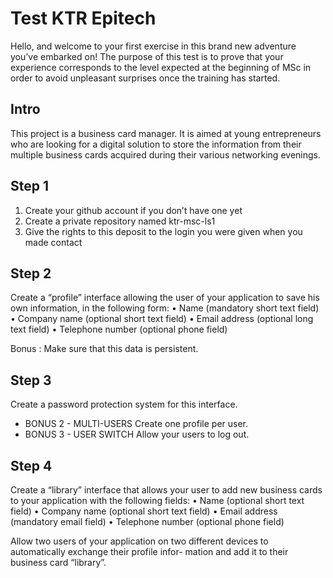 # Test KTR Epitech

Hello, and welcome to your first exercise in this brand new adventure you’ve embarked on! The purpose
of this test is to prove that your experience corresponds to the level expected at the beginning of MSc in
order to avoid unpleasant surprises once the training has started.

## Intro 

This project is a business card manager. It is aimed at young entrepreneurs who are looking for a digital
solution to store the information from their multiple business cards acquired during their various networking
evenings.

## Step 1 

1. Create your github account if you don’t have one yet
2. Create a private repository named ktr-msc-ls1
3. Give the rights to this deposit to the login you were given when you made contact

## Step 2

Create a “profile” interface allowing the user of your application to save his own information, in the following
form:
• Name (mandatory short text field)
• Company name (optional short text field)
• Email address (optional long text field)
• Telephone number (optional phone field)

Bonus : Make sure that this data is persistent.

## Step 3
Create a password protection system for this interface.
+ BONUS 2 - MULTI-USERS 
Create one profile per user.
+ BONUS 3 - USER SWITCH 
Allow your users to log out.

## Step 4

Create a “library” interface that allows your user to add new business cards to your application with the
following fields:
• Name (optional short text field)
• Company name (optional short text field)
• Email address (mandatory email field)
• Telephone number (optional phone field)

Allow two users of your application on two different devices to automatically exchange their profile infor-
mation and add it to their business card “library”.